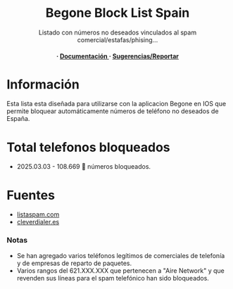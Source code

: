 <div align='center'>
  <h1>Begone Block List Spain</h1>
  <p>Listado con números no deseados vinculados al spam comercial/estafas/phising...</p>
  <h4> <span> · </span> <a href="https://github.com/loft17/Begone-spam-list/edit/main/README.md"> Documentación </a> <span> · </span> <a href="https://github.com/loft17/Begone-spam-list/issues"> Sugerencias/Reportar </a>
  </h4>
</div>


# Información
Esta lista esta diseñada para utilizarse con la aplicacion Begone en IOS que permite bloquear automáticamente números de teléfono no deseados de España.


# Total telefonos bloqueados
- 2025.03.03 -   108.669 📵 números bloqueados.


# Fuentes
- [listaspam.com](https://www.listaspam.com/)
- [cleverdialer.es](https://www.cleverdialer.es/)

### Notas
- Se han agregado varios teléfonos legítimos de comerciales de telefonía y de empresas de reparto de paquetes.
- Varios rangos del 621.XXX.XXX que pertenecen a "Aire Network" y que revenden sus líneas para el spam telefónico han sido bloqueados.

